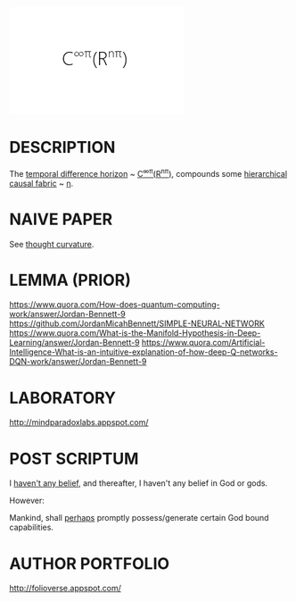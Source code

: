 ![Alt text](https://github.com/JordanMicahBennett/God/blob/master/source%20code/data/images/God.png "default page")






DESCRIPTION
============================================
The [temporal difference horizon](https://en.wikipedia.org/wiki/Bellman_equation) ~ [C<sup>∞π</sup>(R<sup>nπ</sup>)](https://www.academia.edu/25733790/Thought_Curvature_A_naive_hypothesis), compounds some [hierarchical causal fabric](http://ir.uiowa.edu/cgi/viewcontent.cgi?article=2035&context=etd) ~ [η](https://en.m.wikipedia.org/wiki/Direct_numerical_simulation).











NAIVE PAPER 
============================================
See [thought curvature](http://www.academia.edu/25733790/Causal_Neural_Paradox_Thought_Curvature_Quite_the_transient_naive_hypothesis).














LEMMA (PRIOR)
============================================
https://www.quora.com/How-does-quantum-computing-work/answer/Jordan-Bennett-9
https://github.com/JordanMicahBennett/SIMPLE-NEURAL-NETWORK
https://www.quora.com/What-is-the-Manifold-Hypothesis-in-Deep-Learning/answer/Jordan-Bennett-9
https://www.quora.com/Artificial-Intelligence-What-is-an-intuitive-explanation-of-how-deep-Q-networks-DQN-work/answer/Jordan-Bennett-9












LABORATORY
============================================
http://mindparadoxlabs.appspot.com/












POST SCRIPTUM
============================================
I [haven't any belief](http://nonbeliefism.com), and thereafter, I haven't any belief in God or gods. 


However:


Mankind, shall [perhaps](https://medium.com/@uni.omniscient.x/god-is-probably-quite-real-a466e9f24a0b#.rsg2cokz7) promptly possess/generate certain God bound capabilities.













AUTHOR PORTFOLIO
============================================
http://folioverse.appspot.com/
